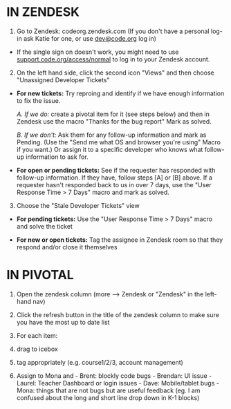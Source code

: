 # IN ZENDESK

1. Go to Zendesk: codeorg.zendesk.com (If you don't have a personal log-in ask Katie for one, or use dev@code.org log in)
 - If the single sign on doesn't work, you might need to use [support.code.org/access/normal](https://support.code.org/access/normal/) to log in to your Zendesk account.

2. On the left hand side, click the second icon "Views" and then choose "Unassigned Developer Tickets"

 - **For new tickets:** Try reproing and identify if we have enough information to fix the issue. 

    *A. If we do:* create a pivotal item for it (see steps below) and then in Zendesk use the macro "Thanks for the bug report" Mark as solved.
  
    *B. If we don't:* Ask them for any follow-up information and mark as Pending. (Use the "Send me what OS and browser you're using" Macro if you want.) Or assign it to a specific developer who knows what follow-up information to ask for.

 - **For open or pending tickets:** See if the requester has responded with follow-up information. If they have, follow steps [A] or [B] above. If a requester hasn't responded back to us in over 7 days, use the "User Response Time > 7 Days" macro and mark as solved.

 3. Choose the "Stale Developer Tickets" view

 - **For pending tickets:** Use the "User Response Time > 7 Days" macro and solve the ticket

 - **For new or open tickets:** Tag the assignee in Zendesk room so that they respond and/or close it themselves


# IN PIVOTAL

1. Open the zendesk column (more --> Zendesk or "Zendesk" in the left-hand nav)

2. Click the refresh button in the title of the zendesk column to make sure you have the most up to date list

3. For each item:
  1. drag to icebox
  2. tag appropriately (e.g. course1/2/3, account management)
  3. Assign to Mona and
    - Brent: blockly code bugs
    - Brendan: UI issue
    - Laurel: Teacher Dashboard or login issues
    - Dave: Mobile/tablet bugs
    - Mona: things that are not bugs but are useful feedback (eg. I am confused about the long and short line drop down in K-1 blocks)
